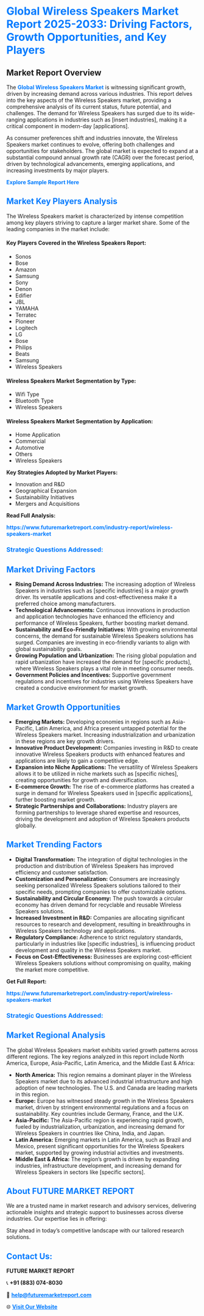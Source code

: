 <h1 style="color: #007BFF;">Global Wireless Speakers Market Report 2025-2033: Driving Factors, Growth Opportunities, and Key Players</h1>

<section id="overview">
<h2>Market Report Overview</h2>
<p>The <a href="https://www.futuremarketreport.com/industry-report/wireless-speakers-market" style="color: #007BFF; text-decoration: none;"><strong>Global Wireless Speakers Market</strong></a> is witnessing significant growth, driven by increasing demand across various industries. This report delves into the key aspects of the Wireless Speakers market, providing a comprehensive analysis of its current status, future potential, and challenges. The demand for Wireless Speakers has surged due to its wide-ranging applications in industries such as [insert industries], making it a critical component in modern-day [applications].</p>
<p>As consumer preferences shift and industries innovate, the Wireless Speakers market continues to evolve, offering both challenges and opportunities for stakeholders. The global market is expected to expand at a substantial compound annual growth rate (CAGR) over the forecast period, driven by technological advancements, emerging applications, and increasing investments by major players.</p>
</section>

<section id="overview">
<p><a href="https://www.futuremarketreport.com/request-sample/reportId=99113" style="color: #007BFF; text-decoration: none;"><strong>Explore Sample Report Here</strong></a></p>
</section>

<section id="key-players">
<h2 style="color: #007BFF;">Market Key Players Analysis</h2>
<p>The Wireless Speakers market is characterized by intense competition among key players striving to capture a larger market share. Some of the leading companies in the market include:</p>
<h4>Key Players Covered in the Wireless Speakers Report:</h4>
<ul><li>Sonos</li><li>Bose</li><li>Amazon</li><li>Samsung</li><li>Sony</li><li>Denon</li><li>Edifier</li><li>JBL</li><li>YAMAHA</li><li>Terratec</li><li>Pioneer</li><li>Logitech</li><li>LG</li><li>Bose</li><li>Philips</li><li>Beats</li><li>Samsung</li><li>Wireless Speakers</li></ul>
<h4>Wireless Speakers Market Segmentation by Type:</h4>
<ul><li>Wifi Type</li><li>Bluetooth Type</li><li>Wireless Speakers</li></ul>

<h4>Wireless Speakers Market Segmentation by Application:</h4>
<ul><li>Home Application</li><li>Commercial</li><li>Automotive</li><li>Others</li><li>Wireless Speakers</li></ul>
<p><strong>Key Strategies Adopted by Market Players:</strong></p>
<ul>
<li>Innovation and R&D</li>
<li>Geographical Expansion</li>
<li>Sustainability Initiatives</li>
<li>Mergers and Acquisitions</li>
</ul>
</section>

<section>
<p><strong>Read Full Analysis: </strong></p><a href="https://www.futuremarketreport.com/industry-report/wireless-speakers-market" style="color: #007BFF; text-decoration: none;"><strong>https://www.futuremarketreport.com/industry-report/wireless-speakers-market</strong></a>
<h3 style="color: #007BFF;">Strategic Questions Addressed:</h3>
</section>

<section id="driving-factors">
<h2 style="color: #007BFF;">Market Driving Factors</h2>
<ul>
<li><strong>Rising Demand Across Industries:</strong> The increasing adoption of Wireless Speakers in industries such as [specific industries] is a major growth driver. Its versatile applications and cost-effectiveness make it a preferred choice among manufacturers.</li>
<li><strong>Technological Advancements:</strong> Continuous innovations in production and application technologies have enhanced the efficiency and performance of Wireless Speakers, further boosting market demand.</li>
<li><strong>Sustainability and Eco-Friendly Initiatives:</strong> With growing environmental concerns, the demand for sustainable Wireless Speakers solutions has surged. Companies are investing in eco-friendly variants to align with global sustainability goals.</li>
<li><strong>Growing Population and Urbanization:</strong> The rising global population and rapid urbanization have increased the demand for [specific products], where Wireless Speakers plays a vital role in meeting consumer needs.</li>
<li><strong>Government Policies and Incentives:</strong> Supportive government regulations and incentives for industries using Wireless Speakers have created a conducive environment for market growth.</li>
</ul>
</section>

<section id="growth-opportunities">
<h2 style="color: #007BFF;">Market Growth Opportunities</h2>
<ul>
<li><strong>Emerging Markets:</strong> Developing economies in regions such as Asia-Pacific, Latin America, and Africa present untapped potential for the Wireless Speakers market. Increasing industrialization and urbanization in these regions are key growth drivers.</li>
<li><strong>Innovative Product Development:</strong> Companies investing in R&D to create innovative Wireless Speakers products with enhanced features and applications are likely to gain a competitive edge.</li>
<li><strong>Expansion into Niche Applications:</strong> The versatility of Wireless Speakers allows it to be utilized in niche markets such as [specific niches], creating opportunities for growth and diversification.</li>
<li><strong>E-commerce Growth:</strong> The rise of e-commerce platforms has created a surge in demand for Wireless Speakers used in [specific applications], further boosting market growth.</li>
<li><strong>Strategic Partnerships and Collaborations:</strong> Industry players are forming partnerships to leverage shared expertise and resources, driving the development and adoption of Wireless Speakers products globally.</li>
</ul>
</section>

<section id="trending-factors">
<h2 style="color: #007BFF;">Market Trending Factors</h2>
<ul>
<li><strong>Digital Transformation:</strong> The integration of digital technologies in the production and distribution of Wireless Speakers has improved efficiency and customer satisfaction.</li>
<li><strong>Customization and Personalization:</strong> Consumers are increasingly seeking personalized Wireless Speakers solutions tailored to their specific needs, prompting companies to offer customizable options.</li>
<li><strong>Sustainability and Circular Economy:</strong> The push towards a circular economy has driven demand for recyclable and reusable Wireless Speakers solutions.</li>
<li><strong>Increased Investment in R&D:</strong> Companies are allocating significant resources to research and development, resulting in breakthroughs in Wireless Speakers technology and applications.</li>
<li><strong>Regulatory Compliance:</strong> Adherence to strict regulatory standards, particularly in industries like [specific industries], is influencing product development and quality in the Wireless Speakers market.</li>
<li><strong>Focus on Cost-Effectiveness:</strong> Businesses are exploring cost-efficient Wireless Speakers solutions without compromising on quality, making the market more competitive.</li>
</ul>
</section>

<section>
<p><strong>Get Full Report: </strong></p><a href="https://www.futuremarketreport.com/industry-report/wireless-speakers-market" style="color: #007BFF; text-decoration: none;"><strong>https://www.futuremarketreport.com/industry-report/wireless-speakers-market</strong></a>
<h3 style="color: #007BFF;">Strategic Questions Addressed:</h3>
</section>


<section id="regional-analysis">
<h2 style="color: #007BFF;">Market Regional Analysis</h2>
<p>The global Wireless Speakers market exhibits varied growth patterns across different regions. The key regions analyzed in this report include North America, Europe, Asia-Pacific, Latin America, and the Middle East & Africa:</p>
<ul>
<li><strong>North America:</strong> This region remains a dominant player in the Wireless Speakers market due to its advanced industrial infrastructure and high adoption of new technologies. The U.S. and Canada are leading markets in this region.</li>
<li><strong>Europe:</strong> Europe has witnessed steady growth in the Wireless Speakers market, driven by stringent environmental regulations and a focus on sustainability. Key countries include Germany, France, and the U.K.</li>
<li><strong>Asia-Pacific:</strong> The Asia-Pacific region is experiencing rapid growth, fueled by industrialization, urbanization, and increasing demand for Wireless Speakers in countries like China, India, and Japan.</li>
<li><strong>Latin America:</strong> Emerging markets in Latin America, such as Brazil and Mexico, present significant opportunities for the Wireless Speakers market, supported by growing industrial activities and investments.</li>
<li><strong>Middle East & Africa:</strong> The region’s growth is driven by expanding industries, infrastructure development, and increasing demand for Wireless Speakers in sectors like [specific sectors].</li>
</ul>
</section>

<footer>
<h2 style="color: #007BFF;">About FUTURE MARKET REPORT</h2>
<p>We are a trusted name in market research and advisory services, delivering actionable insights and strategic support to businesses across diverse industries. Our expertise lies in offering:</p>

<p>Stay ahead in today’s competitive landscape with our tailored research solutions.</p>

<h2 style="color: #007BFF;">Contact Us:</h2>
<p><strong>FUTURE MARKET REPORT</strong></p>
<p>📞 <strong>+91 (883) 074-8030</strong></p>
<p>📧 <strong><a href="mailto:help@futuremarketreport.com" style="color: #007BFF;">help@futuremarketreport.com</a></strong></p>
<p>🌐 <strong><a href="https://www.futuremarketreport.com/" style="color: #007BFF;">Visit Our Website</a></strong></p>
</footer>